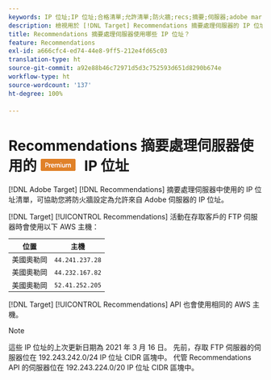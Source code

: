 ```yaml
---
keywords: IP 位址;IP 位址;合格清單;允許清單;防火牆;recs;摘要;伺服器;adobe marketing cloud;recommendations
description: 檢視用於 [!DNL Target] Recommendations 摘要處理伺服器的 IP 位址清單，協助您將防火牆設定為允許來自 Adobe 伺服器的 IP 位址。
title: Recommendations 摘要處理伺服器使用哪些 IP 位址？
feature: Recommendations
exl-id: a666cfc4-ed74-44e8-9ff5-212e4fd65c03
translation-type: ht
source-git-commit: a92e88b46c72971d5d3c752593d651d8290b674e
workflow-type: ht
source-wordcount: '137'
ht-degree: 100%

---
```


# Recommendations 摘要處理伺服器使用的 ![PREMIUM](/help/assets/premium.png) IP 位址

[!DNL Adobe Target] [!DNL Recommendations] 摘要處理伺服器中使用的 IP 位址清單，可協助您將防火牆設定為允許來自 Adobe 伺服器的 IP 位址。

[!DNL Target] [!UICONTROL Recommendations] 活動在存取客戶的 FTP 伺服器時會使用以下 AWS 主機：

| 位置 | 主機 |
| --- | --- |
| 美國奧勒岡 | `44.241.237.28` |
| 美國奧勒岡 | `44.232.167.82` |
| 美國奧勒岡 | `52.41.252.205` |

[!DNL Target] [!UICONTROL Recommendations] API 也會使用相同的 AWS 主機。

>[!NOTE]
>
>這些 IP 位址的上次更新日期為 2021 年 3 月 16 日。 先前，存取 FTP 伺服器的伺服器位在 192.243.242.0/24 IP 位址 CIDR 區塊中。 代管 Recommendations API 的伺服器位在 192.243.224.0/20 IP 位址 CIDR 區塊中。
